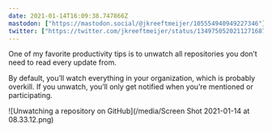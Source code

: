 ```yaml
---
date: 2021-01-14T16:09:38.747866Z
mastodon: ["https://mastodon.social/@jkreeftmeijer/105554940949227346"]
twitter: ["https://twitter.com/jkreeftmeijer/status/1349750520211271687"]
---
```

One of my favorite productivity tips is to unwatch all repositories you don’t need to read every update from. 

By default, you’ll watch everything in your organization, which is probably overkill. If you unwatch, you’ll only get notified when you’re mentioned or participating.

![Unwatching a repository on GitHub](/media/Screen Shot 2021-01-14 at 08.33.12.png)
